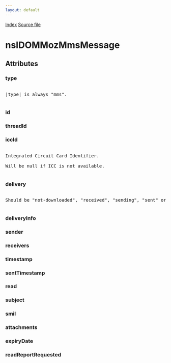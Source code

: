 ```yaml
---
layout: default
---
```

<div id='links'><a href="../index.html">Index</a>
<a href="http://dxr.mozilla.org/mozilla-central/source/dom/mobilemessage/interfaces/nsIDOMMozMmsMessage.idl">Source file</a>
</div>

# nsIDOMMozMmsMessage #

## Attributes ##

### type ###
<pre>  
|type| is always "mms".  
  
</pre>
### id ###

### threadId ###

### iccId ###
<pre>  
Integrated Circuit Card Identifier.  
  
Will be null if ICC is not available.  
  
</pre>
### delivery ###
<pre>  
Should be "not-downloaded", "received", "sending", "sent" or "error".  
  
</pre>
### deliveryInfo ###

### sender ###

### receivers ###

### timestamp ###

### sentTimestamp ###

### read ###

### subject ###

### smil ###

### attachments ###

### expiryDate ###

### readReportRequested ###

